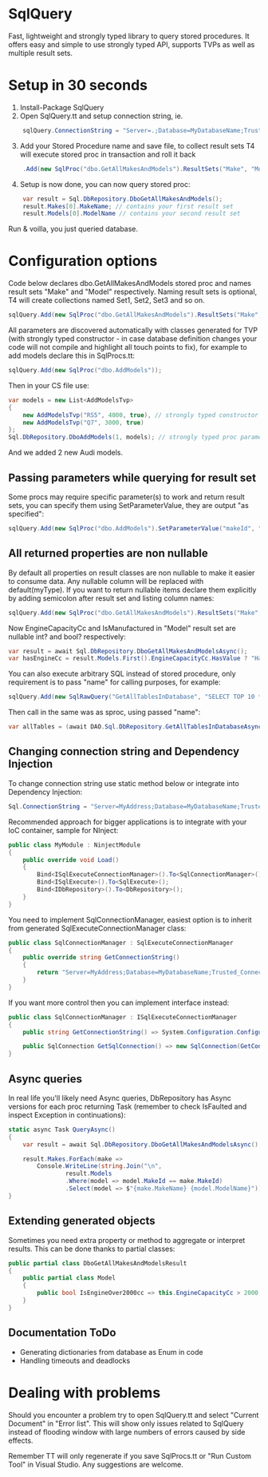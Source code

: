 # SqlQuery
Fast, lightweight and strongly typed library to query stored procedures. It offers easy and simple to use strongly typed API, supports TVPs as well as multiple result sets.

# Setup in 30 seconds

1. Install-Package SqlQuery
2. Open SqlQuery.tt and setup connection string, ie.
```csharp
	sqlQuery.ConnectionString = "Server=.;Database=MyDatabaseName;Trusted_Connection=True;";
```
3. Add your Stored Procedure name and save file, to collect result sets T4 will execute stored proc in transaction and roll it back
```csharp
	.Add(new SqlProc("dbo.GetAllMakesAndModels").ResultSets("Make", "Model"))
```
4. Setup is now done, you can now query stored proc:
```csharp
	var result = Sql.DbRepository.DboGetAllMakesAndModels();
	result.Makes[0].MakeName; // contains your first result set
	result.Models[0].ModelName // contains your second result set
```

Run & voilla, you just queried database.

# Configuration options

Code below declares dbo.GetAllMakesAndModels stored proc and names result sets "Make" and "Model" respectively. Naming result sets is optional, T4 will create collections named Set1, Set2, Set3 and so on.

```csharp
sqlQuery.Add(new SqlProc("dbo.GetAllMakesAndModels").ResultSets("Make", "Model"));
```

All parameters are discovered automatically with classes generated for TVP (with strongly typed constructor - in case database definition changes your code will not compile and highlight all touch points to fix), for example to add models declare this in SqlProcs.tt:

```csharp
sqlQuery.Add(new SqlProc("dbo.AddModels"));
```

Then in your CS file use:

```csharp
var models = new List<AddModelsTvp>
{
	new AddModelsTvp("RS5", 4000, true), // strongly typed constructor
	new AddModelsTvp("Q7", 3000, true)
};
Sql.DbRepository.DboAddModels(1, models); // strongly typed proc parameters
```

And we added 2 new Audi models.

## Passing parameters while querying for result set

Some procs may require specific parameter(s) to work and return result sets, you can specify them using SetParameterValue, they are output "as specified":

```csharp
sqlQuery.Add(new SqlProc("dbo.AddModels").SetParameterValue("makeId", "1"));
```

## All returned properties are non nullable

By default all properties on result classes are non nullable to make it easier to consume data. Any nullable column will be replaced with default(myType). If you want to return nullable items declare them explicitly by adding semicolon after result set and listing column names:

```csharp
sqlQuery.Add(new SqlProc("dbo.GetAllMakesAndModels").ResultSets("Make", "Model;EngineCapacityCc;IsManufactured"));
```

Now EngineCapacityCc and IsManufactured in "Model" result set are nullable int? and bool? respectively:

```csharp
var result = await Sql.DbRepository.DboGetAllMakesAndModelsAsync();
var hasEngineCc = result.Models.First().EngineCapacityCc.HasValue ? "Has engine capacity" : "doesn't";
```

You can also execute arbitrary SQL instead of stored procedure, only requirement is to pass "name" for calling purposes, for example:

```csharp
sqlQuery.Add(new SqlRawQuery("GetAllTablesInDatabase", "SELECT TOP 10 * FROM sys.tables").ResultSets("Table"));
```

Then call in the same was as sproc, using passed "name":

```csharp
var allTables = (await DAO.Sql.DbRepository.GetAllTablesInDatabaseAsync()).Tables;
```

## Changing connection string and Dependency Injection

To change connection string use static method below or integrate into Dependency Injection:

```csharp
Sql.ConnectionString = "Server=MyAddress;Database=MyDatabaseName;Trusted_Connection=True;";
```

Recommended approach for bigger applications is to integrate with your IoC container, sample for NInject:

```csharp
public class MyModule : NinjectModule
{
	public override void Load()
	{
		Bind<ISqlExecuteConnectionManager>().To<SqlConnectionManager>();
		Bind<ISqlExecute>().To<SqlExecute>();
		Bind<IDbRepository>().To<DbRepository>();
	}
}
```

You need to implement SqlConnectionManager, easiest option is to inherit from generated SqlExecuteConnectionManager class:

```csharp
public class SqlConnectionManager : SqlExecuteConnectionManager
{
	public override string GetConnectionString()
	{
		return "Server=MyAddress;Database=MyDatabaseName;Trusted_Connection=True;";
	}
}
```

If you want more control then you can implement interface instead:

```csharp
public class SqlConnectionManager : ISqlExecuteConnectionManager
{
	public string GetConnectionString() => System.Configuration.ConfigurationManager.ConnectionStrings["MainDatabase"].ConnectionString;

	public SqlConnection GetSqlConnection() => new SqlConnection(GetConnectionString());
}
```

## Async queries

In real life you'll likely need Async queries, DbRepository has Async versions for each proc returning Task<T> (remember to check IsFaulted and inspect Exception in continuations):

```csharp
static async Task QueryAsync()
{
	var result = await Sql.DbRepository.DboGetAllMakesAndModelsAsync();

	result.Makes.ForEach(make =>
		Console.WriteLine(string.Join("\n",
				result.Models
				.Where(model => model.MakeId == make.MakeId)
				.Select(model => $"{make.MakeName} {model.ModelName}"))));
}
```

## Extending generated objects

Sometimes you need extra property or method to aggregate or interpret results. This can be done thanks to partial classes:

```csharp
public partial class DboGetAllMakesAndModelsResult
{
	public partial class Model
	{
		public bool IsEngineOver2000cc => this.EngineCapacityCc > 2000;
	}
}
```

## Documentation ToDo

- Generating dictionaries from database as Enum in code
- Handling timeouts and deadlocks

# Dealing with problems

Should you encounter a problem try to open SqlQuery.tt and select "Current Document" in "Error list". This will show only issues related to SqlQuery instead of flooding window with large numbers of errors caused by side effects.

Remember TT will only regenerate if you save SqlProcs.tt or "Run Custom Tool" in Visual Studio. Any suggestions are welcome.
